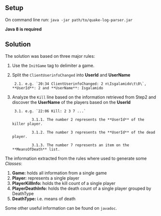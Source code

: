 Setup
----------------------------------------------------------
On command line run: `java -jar path/to/quake-log-parser.jar`

**Java 8 is required**


Solution
----------------------------------------------------------
The solution was based on three major rules:

1. Use the `InitGame` tag to delimiter a game.

2. Split the `ClientUserinfoChanged` into **UserId** and **UserName** 
		
		2.1. e.g. `20:34 ClientUserinfoChanged: 2 n\Isgalamido\t\0\`, **UserId**: 2 and **UserName**: Isgalamido

3. Analyze the `Kill` line based on the information retrieved from Step2 and discover the **UserName** of the players based on the **UserId**
		
		3.1. e.g. `22:06 Kill: 2 3 7 ...`
				
				3.1.1. The number 2 represents the **UserId** of the killer player.
				
				3.1.2. The number 3 represents the **UserId** of the dead player.
				
				3.1.3. The number 7 represents an item on the  **MeansOfDeath** list.
				
The information extracted from the rules where used to generate some *Classes*:				
1. **Game:** holds all information from a single game
2. **Player:** represents a single player
3. **PlayerKillInfo:** holds the kill count of a single player
4. **PlayerDeathInfo:** holds the death count of a single player grouped by DeathType
5. **DeathType:** i.e. means of death

Some other useful information can be found on `javadoc`.